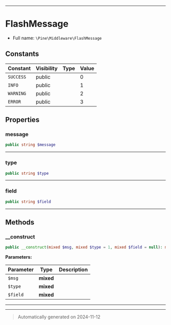 ***

# FlashMessage





* Full name: `\Pine\Middleware\FlashMessage`


## Constants

| Constant | Visibility | Type | Value |
|:---------|:-----------|:-----|:------|
|`SUCCESS`|public| |0|
|`INFO`|public| |1|
|`WARNING`|public| |2|
|`ERROR`|public| |3|

## Properties


### message



```php
public string $message
```






***

### type



```php
public string $type
```






***

### field



```php
public string $field
```






***

## Methods


### __construct



```php
public __construct(mixed $msg, mixed $type = 1, mixed $field = null): mixed
```








**Parameters:**

| Parameter | Type | Description |
|-----------|------|-------------|
| `$msg` | **mixed** |  |
| `$type` | **mixed** |  |
| `$field` | **mixed** |  |





***


***
> Automatically generated on 2024-11-12
